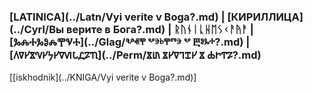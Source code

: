 ### [LATINICA](../Latn/Vyi verite v Boga?.md) | [КИРИЛЛИЦА](../Cyrl/Вы верите в Бога?.md) | ᚱᚢᚾᛁᚳᚺᛖᛊᚲᚨᚤᚨ | [ⰃⰎⰀⰃⰑⰎⰉⰜⰀ](../Glag/Ⰲⱏⰹ ⰲⰵⱃⰹⱅⰵ ⰲ Ⰱⱁⰳⰰ?.md) | [𐍓𐍠𐍔𐍮𐍝𐍔𐍟𐍔𐍠𐍜𐍡𐍚𐍐𐍴](../Perm/𐍮𐍨 𐍮𐍔𐍠𐍙𐍢𐍔 𐍮 𐍑𐍞𐍒𐍐?.md)
[[iskhodnik](../KNIGA/Vyi verite v Boga?.md)]

